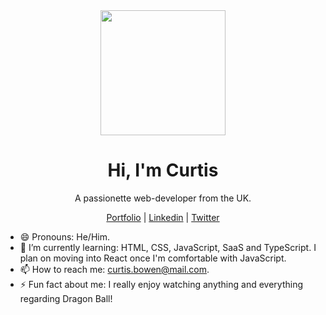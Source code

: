 <div align="center"><img width="200px" src="https://i.imgur.com/Ak3aX4i.png"></div>
<h1 align="center">Hi, I'm Curtis</h1>
<p align="center">A passionette web-developer from the UK.</p>
<p align="center"><a href="https://curtisbowen.xyz/">Portfolio</a> | <a href="https://www.linkedin.com/in/curtisbowen/">Linkedin</a> | <a href="#">Twitter</a></p>


- 😄 Pronouns: He/Him.
- 🌱 I’m currently learning: HTML, CSS, JavaScript, SaaS and TypeScript. I plan on moving into React once I'm comfortable with JavaScript.
- 📫 How to reach me: curtis.bowen@mail.com.
- ⚡ Fun fact about me: I really enjoy watching anything and everything regarding Dragon Ball!

